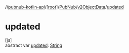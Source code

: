 //[pubnub-kotlin-api](../../../../index.md)/[[root]](../../index.md)/[PubNub](../index.md)/[v2ObjectData](index.md)/[updated](updated.md)

# updated

[js]\
abstract var [updated](updated.md): [String](https://kotlinlang.org/api/latest/jvm/stdlib/kotlin/-string/index.html)
